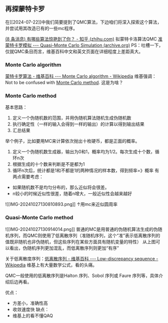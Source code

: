 
## 再探蒙特卡罗
在[[2024-07-22]]中我们简要提到了QMC算法，下边咱们将深入探索这个算法，并尝试用其改造已有的一些mc程序。

[(8 条消息) 有哪些算法惊艳到了你？ - 知乎 (zhihu.com)](https://www.zhihu.com/question/26934313/answer/3014154438)
拟蒙特卡洛算法QMC
[准蒙特卡罗模拟 --- Quasi-Monte Carlo Simulation (archive.org)](https://web.archive.org/web/20120621193817/http://www.puc-rio.br/marco.ind/quasi_mc.html)
PS：吐槽一下，仅就QMC条目而言，维基百科中文和英文页面在详细程度上差距真大。

### Monte Carlo algorithm
[蒙特卡罗算法 - 维基百科 --- Monte Carlo algorithm - Wikipedia](https://en.wikipedia.org/wiki/Monte_Carlo_algorithm)
维基强调：Not to be confused with [Monte Carlo method](https://en.wikipedia.org/wiki/Monte_Carlo_method "Monte Carlo method"). 这是为啥？

### Monte Carlo method
基本思路：
1. 定义一个伪随机数的范围，并用伪随机算法随机生成伪随机数
2. 执行确定性（一样的输入会得到一样的输出）的计算以得到输出结果
3. 汇总结果

举个例子，比如要用MC来计算依次抛出十枚硬币，都是正面的概率。
1. 定义一个伪随机数生成器，输出为0和1，概率均为1/2。每次生成十个数，循环n次
2. 根据生成的十个数来判断是不是都为1
3. 循环n次后，统计都是1和不都是1的两种情况的样本数，得到频率=》概率
有两点需要考虑：
- 如果随机数不是均匀分布的，那么近似将会很差。
- n较小的时候近似性很差，随着n增大，一般近似性会越来越好

![[IMG-20241027130810893.png]]
↑用mc来近似圆周率
### Quasi-Monte Carlo method
![[IMG-20241027130914014.png]]
普通的MC是用普通的伪随机算法生成的伪随机序列，而QMC则使用了低离散序列（准随机序列，这个“准”表示低离散序列的值既非随机也非伪随机，但这些序列在某些方面具有随机变量的特性）
从上图可以看出，伪随机序列更加混乱，而低离散序列则更加“有序”

关于低离散度序列：[低离散序列 - 维基百科 --- Low-discrepancy sequence - Wikipedia](https://en.wikipedia.org/wiki/Low-discrepancy_sequence)
维基上有大量数学公式，看的头痛。

QMC一般使用的低离散序列是Halton 序列、Sobol 序列或 Faure 序列等，具体介绍后边再看。

优点：
- 方差小，准确性高
- 收敛速度快
缺点：
- 维基上的看不懂QAQ